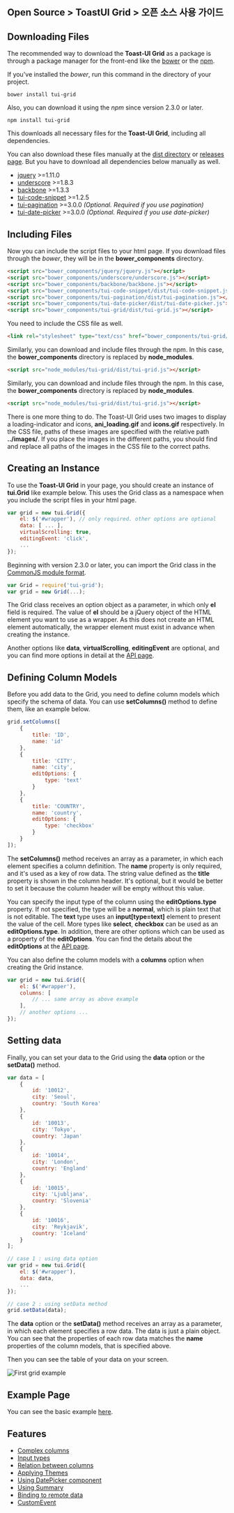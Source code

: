 ## Open Source > ToastUI Grid > 오픈 소스 사용 가이드

## Downloading Files

The recommended way to download the **Toast-UI Grid** as a package is through a package manager for the front-end like the [bower](http://bower.io) or the [npm](https://www.npmjs.com/).

If you've installed the *bower*, run this command in the directory of your project.

```
bower install tui-grid
```

Also, you can download it using the *npm* since version 2.3.0 or later.

```
npm install tui-grid
```

This downloads all necessary files for the **Toast-UI Grid**, including all dependencies.

You can also download these files manually at the [dist directory](https://github.com/nhnent/tui.grid/tree/production/dist) or [releases page](https://github.com/nhnent/tui.grid/releases). But you have to download all dependencies below manually as well.

- [jquery](https://jquery.com/) >=1.11.0
- [underscore](http://underscorejs.org/) >=1.8.3
- [backbone](http://backbonejs.org/) >=1.3.3
- [tui-code-snippet](https://github.com/nhnent/tui.code-snippett) >=1.2.5
- [tui-pagination](https://github.com/nhnent/tui.pagination) >=3.0.0 *(Optional. Required if you use pagination)*
- [tui-date-picker](https://github.com/nhnent/tui.date-picker) >=3.0.0 *(Optional. Required if you use date-picker)*


## Including Files

Now you can include the script files to your html page. If you download files through the *bower*, they will be in the **bower_components** directory.

```html
<script src="bower_components/jquery/jquery.js"></script>
<script src="bower_components/underscore/underscore.js"></script>
<script src="bower_components/backbone/backbone.js"></script>
<script src="bower_components/tui-code-snippet/dist/tui-code-snippet.js"></script>
<script src="bower_components/tui-pagination/dist/tui-pagination.js"></script>
<script src="bower_components/tui-date-picker/dist/tui-date-picker.js"></script>
<script src="bower_components/tui-grid/dist/tui-grid.js"></script>
```

You need to include the CSS file as well.

```html
<link rel="stylesheet" type="text/css" href="bower_components/tui-grid/dist/tui-grid.css" />
```

Similarly, you can download and include files through the npm. In this case, the **bower_components** directory is replaced by **node_modules**.

```html
<script src="node_modules/tui-grid/dist/tui-grid.js"></script>
```

Similarly, you can download and include files through the npm. In this case, the **bower_components** directory is replaced by **node_modules**.

```html
<script src="node_modules/tui-grid/dist/tui-grid.js"></script>
```

There is one more thing to do. The Toast-UI Grid uses two images to display a loading-indicator and icons, **ani_loading.gif** and **icons.gif** respectively. In the CSS file, paths of these images are specified with the relative path **../images/**. If you place the images in the different paths, you should find and replace all paths of the images in the CSS file to the correct paths.

## Creating an Instance

To use the **Toast-UI Grid** in your page, you should create an instance of **tui.Grid** like example below.
This uses the Grid class as a namespace when you include the script files in your html page.

```javascript
var grid = new tui.Grid({
    el: $('#wrapper'), // only required. other options are optional
    data: [ ... ],
    virtualScrolling: true,
    editingEvent: 'click',
    ...
});
```

Beginning with version 2.3.0 or later, you can import the Grid class in the [CommonJS module format](https://webpack.js.org/api/module-methods/#commonjs).

```js
var Grid = require('tui-grid');
var grid = new Grid(...);
```

The Grid class receives an option object as a parameter, in which only **el** field is required. The value of **el** should be a jQuery object of the HTML element you want to use as a wrapper. As this does not create an HTML element automatically, the wrapper element must exist in advance when creating the instance.

Another options like **data**, **virtualScrolling**, **editingEvent** are optional, and you can find more options in detail at the [API page](https://nhnent.github.io/tui.grid/api).

## Defining Column Models

Before you add data to the Grid, you need to define column models which specify the schema of data. You can use **setColumns()** method to define them, like an example below.

```javascript
grid.setColumns([
    {
        title: 'ID',
        name: 'id'
    },
    {
        title: 'CITY',
        name: 'city',
        editOptions: {
            type: 'text'    
        }    
    },
    {
        title: 'COUNTRY',
        name: 'country',
        editOptions: {
            type: 'checkbox'    
        }
    }
]);
```

The **setColumns()** method receives an array as a parameter, in which each element specifies a column definition.
The **name** property is only required, and it's used as a key of row data. The string value defined as the **title** property is shown in the column header. It's optional, but it would be better to set it because the column header will be empty without this value.

You can specify the input type of the column using the **editOptions.type** property. If not specified, the type will be a **normal**, which is plain text that is not editable. The **text** type uses an **input[type=text]** element to present the value of the cell. More types like **select**, **checkbox** can be used as an **editOptions.type**. In addition, there are other options which can be used as a property of the **editOptions**. You can find the details about the **editOptions** at the [API page](https://nhnent.github.io/tui.grid/api).

You can also define the column models with a **columns** option when creating the Grid instance.

```javascript
var grid = new tui.Grid({
    el: $('#wrapper'),
    columns: [
        // ... same array as above example
    ],
    // another options ...
});
```

## Setting data

Finally, you can set your data to the Grid using the **data** option or the **setData()** method.

```javascript
var data = [
    {
        id: '10012',
        city: 'Seoul',
        country: 'South Korea'
    },
    {
        id: '10013',
        city: 'Tokyo',
        country: 'Japan'    
    },
    {
        id: '10014',
        city: 'London',
        country: 'England'
    },
    {
        id: '10015',
        city: 'Ljubljana',
        country: 'Slovenia'
    },
    {
        id: '10016',
        city: 'Reykjavik',
        country: 'Iceland'
    }
];

// case 1 : using data option
var grid = new tui.Grid({
    el: $('#wrapper'),
    data: data,
    ...
});

// case 2 : using setData method
grid.setData(data);
```

The **data** option or the **setData()** method receives an array as a parameter, in which each element specifies a row data. The data is just a plain object. You can see that the properties of each row data matches the **name** properties of the column models, that is specified above.

Then you can see the table of your data on your screen.

![First grid example](http://static.toastoven.net/prod_toastuigrid/getting-started.png)


## Example Page

You can see the basic example [here](https://nhnent.github.io/tui.grid/api/tutorial-example01-basic.html).

## Features

- [Complex columns](https://github.com/nhnent/tui.grid/wiki/Complex-columns)
- [Input types](https://github.com/nhnent/tui.grid/wiki/Input-types)
- [Relation between columns](https://github.com/nhnent/tui.grid/wiki/Relation-between-columns)
- [Applying Themes](https://github.com/nhnent/tui.grid/wiki/Applying-Themes)
- [Using DatePicker component](https://github.com/nhnent/tui.grid/wiki/Using-DatePicker-component)
- [Using Summary](https://github.com/nhnent/tui.grid/wiki/Using-Summary)
- [Binding to remote data](https://github.com/nhnent/tui.grid/wiki/Binding-to-remote-data)
- [CustomEvent](https://github.com/nhnent/tui.grid/wiki/CustomEvent)
